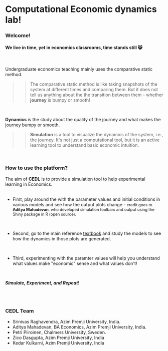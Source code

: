 # Computational Economic dynamics lab!

### Welcome!


#### We live in time, yet in economics classrooms, time stands still 😸
<br>
<br>
Undergraduate economics teaching mainly uses the comparative static method.

>>The comparative static method is like taking snapshots of the system at different times and comparing them. But it does not tell us anything about the the transition between them - whether **journey** is bumpy or smooth! 

<br> 

**Dynamics** is the study about the quality of the journey and what makes the journey bumpy or smooth. 


>> **Simulation** is a tool to visualize the dynamics of the system, i.e., the journey. It's not just a computational tool, but it is an active learning tool to understand basic economic intuition. 
<br> 

### How to use the platform?

The aim of **CEDL** is to provide a simulation tool to help experimental learning in Economics.
<br>
<br> 
* First, play around the with the parameter values and initial conditions in various models and see how the output plots change - <span style="font-size: 12.5px;"> credit goes to **Aditya Mahadevan**, who developed simulation toolbars and output using the Shiny package in R (open source).</span>
<br> 

* Second, go to the main reference [textbook](https://www.routledge.com/An-Introduction-to-Economic-Dynamics-Modelling-Analysis-and-Simulation/Raghavendra-Piiroinen/p/book/9780367341893?srsltid=AfmBOope-Gqo9JJP0K0daIguN1U2Ox5amZjuKVKVRzDjAiF5-Zh0tF22) and study the models to see how the dynamics in those plots are generated.
<br>

* Third, experimenting with the paramter values will help you understand what values make "economic" sense and what values don't!

<br>

*__Simulate, Experiment, and Repeat__*! 

<br>
<br> 

### CEDL Team 

* Srinivas Raghavendra,
Azim Premji University, India.
* Aditya Mahadevan, BA Economics, Azim Premji University, India. 
* Petri Piiroinen,
Chalmers University, Sweden.
* Zico Dasgupta, Azim Premji University, India
* Kedar Kulkarni, Azim Premji University, India
